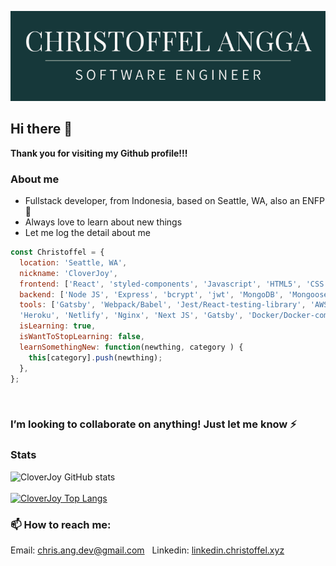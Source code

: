 ![Christoffel Angga](https://raw.githubusercontent.com/CloverJoy/CloverJoy/master/assets/CHRISTOFFEL%20ANGGA.png)
## Hi there 👋
**Thank you for visiting my Github profile!!!**
### About me
- Fullstack developer, from Indonesia, based on Seattle, WA, also an ENFP 🌱 
- Always love to learn about new things
- Let me log the detail about me
&nbsp;
&nbsp;


```javascript
const Christoffel = {
  location: 'Seattle, WA',
  nickname: 'CloverJoy',
  frontend: ['React', 'styled-components', 'Javascript', 'HTML5', 'CSS', 'scss', 'chakra-ui'],
  backend: ['Node JS', 'Express', 'bcrypt', 'jwt', 'MongoDB', 'Mongoose', 'PostgreSQL', 'MySQL'],
  tools: ['Gatsby', 'Webpack/Babel', 'Jest/React-testing-library', 'AWS EC2/Google Compute/Oracle cloud', 
  'Heroku', 'Netlify', 'Nginx', 'Next JS', 'Gatsby', 'Docker/Docker-compose'],
  isLearning: true,
  isWantToStopLearning: false,
  learnSomethingNew: function(newthing, category ) {
    this[category].push(newthing);
  },
};
```
&nbsp;
### I’m looking to collaborate on anything! Just let me know ⚡
### Stats
![CloverJoy GitHub stats](https://github-readme-stats.vercel.app/api?username=CloverJoy&count_private=true&show_icons=true&theme=solarized-dark&hide=issues,stars)
<br />
<br />
[![CloverJoy Top Langs](https://github-readme-stats.vercel.app/api/top-langs/?username=CloverJoy)](https://github.com/anuraghazra/github-readme-stats)
### 📫 How to reach me:
Email: chris.ang.dev@gmail.com
&nbsp;
Linkedin: [linkedin.christoffel.xyz](http://linkedin.christoffel.xyz/)


<!--

Will make the more lightweight version of bio
**CloverJoy/CloverJoy** is a ✨ _special_ ✨ repository because its `README.md` (this file) appears on your GitHub profile.

Here are some ideas to get you started:

- 🔭 I’m currently working on ...
- 🌱 I’m currently learning ...
- 👯 I’m looking to collaborate on ...
- 🤔 I’m looking for help with ...
- 💬 Ask me about ...
- 📫 How to reach me: ...
- 😄 Pronouns: ...
- ⚡ Fun fact: .................................
-->
